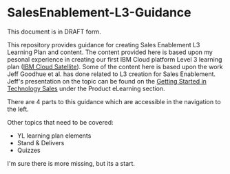 # SalesEnablement-L3-Guidance
This document is in DRAFT form.

This repository provides guidance for creating Sales Enablement L3 Learning Plan and content. The content provided here is based upon my pesonal experience in creating our first IBM Cloud platform Level 3 learning plan (<a href="https://yourlearning.ibm.com/activity/PLAN-7D757C8B58E7" target="_blank">IBM Cloud Satellite</a>).
Some of the content here is based upon the work Jeff Goodhue et al. has done related to L3 creation for Sales Enablement.  Jeff's presentation on the topic can be found on the <a href="https://w3.ibm.com/w3publisher/getting-started-in-technology-sales" target="_blank">Getting Started in Technology Sales</a> under the Product eLearning section.

There are 4 parts to this guidance which are accessible in the navigation to the left.

Other topics that need to be covered:

- YL learning plan elements
- Stand & Delivers
- Quizzes

I'm sure there is more missing, but its a start.

